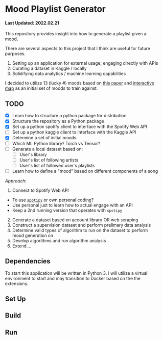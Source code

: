 
# Mood Playlist Generator

#### Last Updated: 2022.02.21

This repository provides insight into how to generate a playlist given a mood.

There are several aspects to this project that I think are useful for future purposes.

1. Setting up an application for external usage; engaging directly with APIs
2. Curating a dataset in Kaggle / locally
3. Solidifying data analytics / machine learning capabilities

I decided to utilize 13 (lucky #) moods based on [this paper](https://www.pnas.org/content/117/4/1924) and [interactive map](https://www.ocf.berkeley.edu/~acowen/music.html#) as an initial set of moods to train against.

## TODO

- [x] Learn how to structure a python package for distribution
- [x] Structure the repository as a Python package
- [x] Set up a python spotify client to interface with the Spotify Web API
- [ ] Set up a python kaggle client to interface with the Kaggle API
- [x] Determine a set of initial moods
- [ ] Which ML Python library? Torch vs Tensor?
- [ ] Generate a local dataset based on:
  - [ ] User's library
  - [ ] User's list of following artists
  - [ ] User's list of followed user's playlists
- [ ] Learn how to define a "mood" based on different components of a song

_Approach_:
1. Connect to Spotify Web API
  - To use [`spotipy`](https://spotipy.readthedocs.io/) or own personal coding?
  - Use personal just to learn how to actual engage with an API
  - Keep a 2nd running version that operates with `spotipy`
2. Generate a dataset based on account library OR web scraping
3. Construct a supervision dataset and perform prelimary data analysis
4. Determine valid types of algorithm to run on the dataset to perform mood generation on
5. Develop algorithms and run algorithm analysis
6. Extend....

## Dependencies

To start this application will be written in Python 3. I will utilize a virtual environment to start and may transition to Docker based on the the extensions.

## Set Up

## Build

## Run
